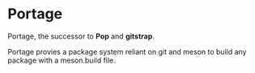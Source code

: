 # Portage

Portage, the successor to **Pop** and **gitstrap**.

Portage provies a package system reliant on git and meson to build any package with a meson.build file.


